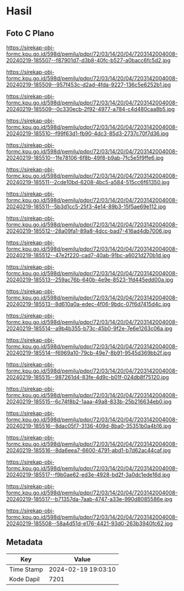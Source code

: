 # Hasil

## Foto C Plano

https://sirekap-obj-formc.kpu.go.id/598d/pemilu/pdpr/72/03/14/20/04/7203142004008-20240219-185507--f87901d7-d3b8-40fc-b527-a0bacc6fc5d2.jpg

https://sirekap-obj-formc.kpu.go.id/598d/pemilu/pdpr/72/03/14/20/04/7203142004008-20240219-185509--957f453c-d2ad-4fda-9227-136c5e6252b1.jpg

https://sirekap-obj-formc.kpu.go.id/598d/pemilu/pdpr/72/03/14/20/04/7203142004008-20240219-185509--0c330ecb-2f92-4977-a784-c4d480caa8b5.jpg

https://sirekap-obj-formc.kpu.go.id/598d/pemilu/pdpr/72/03/14/20/04/7203142004008-20240219-185510--f99f63d1-fb90-4dc3-85d3-2737c70f7d36.jpg

https://sirekap-obj-formc.kpu.go.id/598d/pemilu/pdpr/72/03/14/20/04/7203142004008-20240219-185510--1fe78106-6f8b-49f8-b9ab-7fc5e5f9ffe6.jpg

https://sirekap-obj-formc.kpu.go.id/598d/pemilu/pdpr/72/03/14/20/04/7203142004008-20240219-185511--2cde10bd-6208-4bc5-a584-515cc6f61350.jpg

https://sirekap-obj-formc.kpu.go.id/598d/pemilu/pdpr/72/03/14/20/04/7203142004008-20240219-185511--5b3d1cc5-25f3-4e14-89b3-15f5ae69e112.jpg

https://sirekap-obj-formc.kpu.go.id/598d/pemilu/pdpr/72/03/14/20/04/7203142004008-20240219-185512--28a09fa1-89a8-4dcc-bad7-416ad4db7006.jpg

https://sirekap-obj-formc.kpu.go.id/598d/pemilu/pdpr/72/03/14/20/04/7203142004008-20240219-185512--47e2f220-cad7-40ab-91bc-a6021d270b1d.jpg

https://sirekap-obj-formc.kpu.go.id/598d/pemilu/pdpr/72/03/14/20/04/7203142004008-20240219-185513--259ac76b-640b-4e9e-8523-1fd445edd00a.jpg

https://sirekap-obj-formc.kpu.go.id/598d/pemilu/pdpr/72/03/14/20/04/7203142004008-20240219-185513--8d610a0a-edec-4f06-9bdc-07f6d7415d4c.jpg

https://sirekap-obj-formc.kpu.go.id/598d/pemilu/pdpr/72/03/14/20/04/7203142004008-20240219-185514--a9b4b355-b73c-45b0-9f2e-7e6e1263c06a.jpg

https://sirekap-obj-formc.kpu.go.id/598d/pemilu/pdpr/72/03/14/20/04/7203142004008-20240219-185514--f6969a10-79cb-49e7-8b91-9545d369bb2f.jpg

https://sirekap-obj-formc.kpu.go.id/598d/pemilu/pdpr/72/03/14/20/04/7203142004008-20240219-185515--987261d4-83fe-4d9c-b01f-024db8f75120.jpg

https://sirekap-obj-formc.kpu.go.id/598d/pemilu/pdpr/72/03/14/20/04/7203142004008-20240219-185515--6c74f8b2-1aaa-49a8-833b-25b216634eb0.jpg

https://sirekap-obj-formc.kpu.go.id/598d/pemilu/pdpr/72/03/14/20/04/7203142004008-20240219-185516--8dac05f7-3136-409d-8ba0-35351b0a4b16.jpg

https://sirekap-obj-formc.kpu.go.id/598d/pemilu/pdpr/72/03/14/20/04/7203142004008-20240219-185516--8da6eea7-6600-4791-abd1-b7d62ac44caf.jpg

https://sirekap-obj-formc.kpu.go.id/598d/pemilu/pdpr/72/03/14/20/04/7203142004008-20240219-185517--f9b0ae62-ed3e-4928-bd2f-3a0dc1ede16d.jpg

https://sirekap-obj-formc.kpu.go.id/598d/pemilu/pdpr/72/03/14/20/04/7203142004008-20240219-185517--b71357da-7aab-4747-a33e-990d8085586e.jpg

https://sirekap-obj-formc.kpu.go.id/598d/pemilu/pdpr/72/03/14/20/04/7203142004008-20240219-185508--58a4d51d-e176-4421-93d0-263b3940fc62.jpg


## Metadata

| Key        | Value               |
| ---------- | ------------------- |
| Time Stamp | 2024-02-19 19:03:10 |
| Kode Dapil | 7201                |



